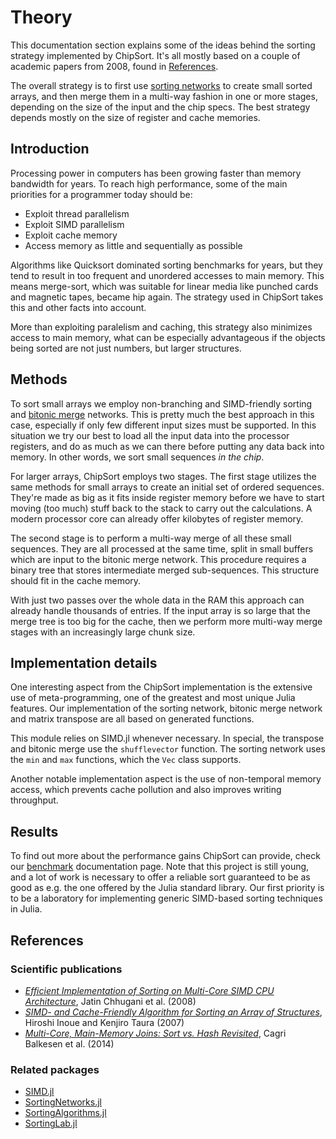 # Theory

This documentation section explains some of the ideas behind the sorting strategy implemented by ChipSort. It's all mostly based on a couple of academic papers from 2008, found in [References](@ref).

The overall strategy is to first use [sorting networks](http://www.cs.brandeis.edu/~hugues/sorting_networks.html) to create small sorted arrays, and then merge them in a multi-way fashion in one or more stages, depending on the size of the input and the chip specs. The best strategy depends mostly on the size of register and cache memories.

## Introduction

Processing power in computers has been growing faster than memory bandwidth for years. To reach high performance, some of the main priorities for a programmer today should be:
- Exploit thread parallelism
- Exploit SIMD parallelism
- Exploit cache memory
- Access memory as little and sequentially as possible

Algorithms like Quicksort dominated sorting benchmarks for years, but they tend to result in too frequent and unordered accesses to main memory. This means merge-sort, which was suitable for linear media like punched cards and magnetic tapes, became hip again. The strategy used in ChipSort takes this and other facts into account.

More than exploiting paralelism and caching, this strategy also minimizes access to main memory, what can be especially advantageous if the objects being sorted are not just numbers, but larger structures.

## Methods

To sort small arrays we employ non-branching and SIMD-friendly sorting and [bitonic merge](https://en.wikipedia.org/wiki/Bitonic_sorter) networks. This is pretty much the best approach in this case, especially if only few different input sizes must be supported. In this situation we try our best to load all the input data into the processor registers, and do as much as we can there before putting any data back into memory. In other words, we sort small sequences _in the chip_.

For larger arrays, ChipSort employs two stages. The first stage utilizes the same methods for small arrays to create an initial set of ordered sequences. They're made as big as it fits inside register memory before we have to start moving (too much) stuff back to the stack to carry out the calculations. A modern processor core can already offer kilobytes of register memory.

The second stage is to perform a multi-way merge of all these small sequences. They are all processed at the same time, split in small buffers which are input to the bitonic merge network. This procedure requires a binary tree that stores intermediate merged sub-sequences. This structure should fit in the cache memory.

With just two passes over the whole data in the RAM this approach can already handle thousands of entries. If the input array is so large that the merge tree is too big for the cache, then we perform more multi-way merge stages with an increasingly large chunk size.

## Implementation details

One interesting aspect from the ChipSort implementation is the extensive use of meta-programming, one of the greatest and most unique Julia features. Our implementation of the sorting network, bitonic merge network and matrix transpose are all based on generated functions.

This module relies on SIMD.jl whenever necessary. In special, the transpose and bitonic merge use the `shufflevector` function. The sorting network uses the `min` and `max` functions, which the `Vec` class supports.

Another notable implementation aspect is the use of non-temporal memory access, which prevents cache pollution and also improves writing throughput.

## Results

To find out more about the performance gains ChipSort can provide, check our [benchmark](benchmark.md) documentation page. Note that this project is still young, and a lot of work is necessary to offer a reliable sort guaranteed to be as good as e.g. the one offered by the Julia standard library. Our first priority is to be a laboratory for implementing generic SIMD-based sorting techniques in Julia.

## References

### Scientific publications

- [_Efficient Implementation of Sorting on Multi-Core SIMD CPU Architecture_](http://www.vldb.org/pvldb/1/1454171.pdf), Jatin Chhugani et al. (2008)
- [_SIMD- and Cache-Friendly Algorithm for Sorting an Array of Structures_](http://www.vldb.org/pvldb/vol8/p1274-inoue.pdf), Hiroshi Inoue and Kenjiro Taura (2007)
- [_Multi-Core, Main-Memory Joins: Sort vs. Hash Revisited_](http://www.vldb.org/pvldb/vol7/p85-balkesen.pdf), Cagri Balkesen et al. (2014)

### Related packages

- [SIMD.jl](https://github.com/eschnett/SIMD.jl)
- [SortingNetworks.jl](https://github.com/JeffreySarnoff/SortingNetworks.jl)
- [SortingAlgorithms.jl](https://github.com/JuliaCollections/SortingAlgorithms.jl)
- [SortingLab.jl](https://github.com/xiaodaigh/SortingLab.jl)
